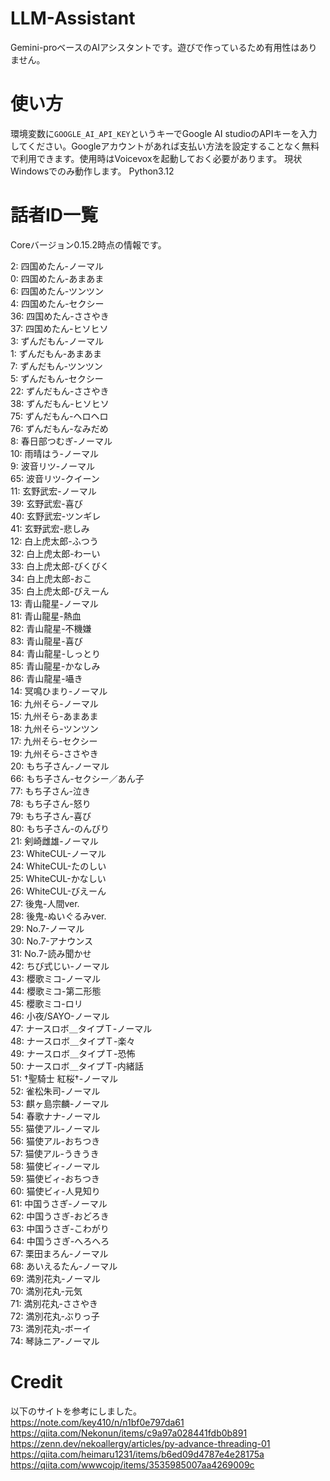 # LLM-Assistant

Gemini-proベースのAIアシスタントです。遊びで作っているため有用性はありません。

# 使い方

環境変数に`GOOGLE_AI_API_KEY`というキーでGoogle AI studioのAPIキーを入力してください。Googleアカウントがあれば支払い方法を設定することなく無料で利用できます。使用時はVoicevoxを起動しておく必要があります。
現状Windowsでのみ動作します。
Python3.12

# 話者ID一覧

Coreバージョン0.15.2時点の情報です。

2: 四国めたん-ノーマル  
0: 四国めたん-あまあま  
6: 四国めたん-ツンツン  
4: 四国めたん-セクシー  
36: 四国めたん-ささやき  
37: 四国めたん-ヒソヒソ  
3: ずんだもん-ノーマル  
1: ずんだもん-あまあま  
7: ずんだもん-ツンツン  
5: ずんだもん-セクシー  
22: ずんだもん-ささやき  
38: ずんだもん-ヒソヒソ  
75: ずんだもん-ヘロヘロ  
76: ずんだもん-なみだめ  
8: 春日部つむぎ-ノーマル  
10: 雨晴はう-ノーマル  
9: 波音リツ-ノーマル  
65: 波音リツ-クイーン  
11: 玄野武宏-ノーマル  
39: 玄野武宏-喜び  
40: 玄野武宏-ツンギレ  
41: 玄野武宏-悲しみ  
12: 白上虎太郎-ふつう  
32: 白上虎太郎-わーい  
33: 白上虎太郎-びくびく  
34: 白上虎太郎-おこ  
35: 白上虎太郎-びえーん  
13: 青山龍星-ノーマル  
81: 青山龍星-熱血  
82: 青山龍星-不機嫌  
83: 青山龍星-喜び  
84: 青山龍星-しっとり  
85: 青山龍星-かなしみ  
86: 青山龍星-囁き  
14: 冥鳴ひまり-ノーマル  
16: 九州そら-ノーマル  
15: 九州そら-あまあま  
18: 九州そら-ツンツン  
17: 九州そら-セクシー  
19: 九州そら-ささやき  
20: もち子さん-ノーマル  
66: もち子さん-セクシー／あん子  
77: もち子さん-泣き  
78: もち子さん-怒り  
79: もち子さん-喜び  
80: もち子さん-のんびり  
21: 剣崎雌雄-ノーマル  
23: WhiteCUL-ノーマル  
24: WhiteCUL-たのしい  
25: WhiteCUL-かなしい  
26: WhiteCUL-びえーん  
27: 後鬼-人間ver.  
28: 後鬼-ぬいぐるみver.  
29: No.7-ノーマル  
30: No.7-アナウンス  
31: No.7-読み聞かせ  
42: ちび式じい-ノーマル  
43: 櫻歌ミコ-ノーマル  
44: 櫻歌ミコ-第二形態  
45: 櫻歌ミコ-ロリ  
46: 小夜/SAYO-ノーマル  
47: ナースロボ＿タイプＴ-ノーマル  
48: ナースロボ＿タイプＴ-楽々  
49: ナースロボ＿タイプＴ-恐怖  
50: ナースロボ＿タイプＴ-内緒話  
51: †聖騎士 紅桜†-ノーマル  
52: 雀松朱司-ノーマル  
53: 麒ヶ島宗麟-ノーマル  
54: 春歌ナナ-ノーマル  
55: 猫使アル-ノーマル  
56: 猫使アル-おちつき  
57: 猫使アル-うきうき  
58: 猫使ビィ-ノーマル  
59: 猫使ビィ-おちつき  
60: 猫使ビィ-人見知り  
61: 中国うさぎ-ノーマル  
62: 中国うさぎ-おどろき  
63: 中国うさぎ-こわがり  
64: 中国うさぎ-へろへろ  
67: 栗田まろん-ノーマル  
68: あいえるたん-ノーマル  
69: 満別花丸-ノーマル  
70: 満別花丸-元気  
71: 満別花丸-ささやき  
72: 満別花丸-ぶりっ子  
73: 満別花丸-ボーイ  
74: 琴詠ニア-ノーマル  
  
# Credit

以下のサイトを参考にしました。  
https://note.com/key410/n/n1bf0e797da61  
https://qiita.com/Nekonun/items/c9a97a028441fdb0b891  
https://zenn.dev/nekoallergy/articles/py-advance-threading-01  
https://qiita.com/heimaru1231/items/b6ed09d4787e4e28175a  
https://qiita.com/wwwcojp/items/3535985007aa4269009c  